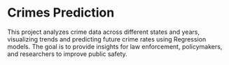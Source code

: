 # Crimes Prediction

This project analyzes crime data across different states and years, visualizing trends and predicting future crime rates using Regression models. The goal is to provide insights for law enforcement, policymakers, and researchers to improve public safety.
